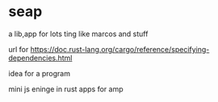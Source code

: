 # seap
a lib,app for lots ting like marcos and stuff

url for https://doc.rust-lang.org/cargo/reference/specifying-dependencies.html

idea for a program

mini js eninge in rust apps 
for amp